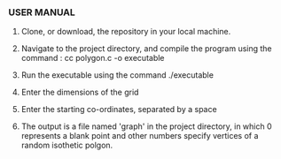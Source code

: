 <h3> USER MANUAL</h3>

1. Clone, or download, the repository in your local machine.

2. Navigate to the project directory, and compile the program using the command : cc polygon.c -o executable

3. Run the executable using the command ./executable

4. Enter the dimensions of the grid

5. Enter the starting co-ordinates, separated by a space

6. The output is a file named 'graph' in the project directory, in which 0 represents a blank point and other numbers specify vertices of a random isothetic polgon.
